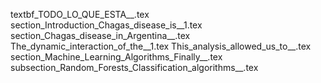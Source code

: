 textbf_TODO_LO_QUE_ESTA__.tex
section_Introduction_Chagas_disease_is__1.tex
section_Chagas_disease_in_Argentina__.tex
The_dynamic_interaction_of_the__1.tex
This_analysis_allowed_us_to__.tex
section_Machine_Learning_Algorithms_Finally__.tex
subsection_Random_Forests_Classification_algorithms__.tex
